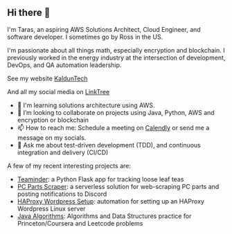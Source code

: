 ## Hi there 👋

I'm Taras, an aspiring AWS Solutions Architect, Cloud Engineer, and software developer. I sometimes go by Ross in the US.

I'm passionate about all things math, especially encryption and blockchain. I previously worked in the energy industry at the intersection of development, DevOps, and QA automation leadership.

See my website [KaldunTech](https://kalduntech.com/)

And all my social media on [LinkTree](https://linktr.ee/kaldun_tech)

- 🌱 I'm learning solutions architecture using AWS.
- 👯 I’m looking to collaborate on projects using Java, Python, AWS and encryption or blockchain
- 📫 How to reach me: Schedule a meeting on [Calendly](https://calendly.com/kaldun/meeting) or send me a message on my socials.
- 💬 Ask me about test-driven development (TDD), and continuous integration and delivery (CI/CD)

A few of my recent interesting projects are:
- [Teaminder](https://github.com/kaldun-tech/herbly-teaminder): a Python Flask app for tracking loose leaf teas
- [PC Parts Scraper](https://github.com/kaldun-tech/pc-parts-scraper): a serverless solution for web-scraping PC parts and posting notifications to Discord
- [HAProxy Wordpress Setup](https://github.com/kaldun-tech/haproxy-wordpress-setup): automation for setting up an HAProxy Wordpress Linux server
- [Java Algorithms](https://github.com/kaldun-tech?tab=repositories): Algorithms and Data Structures practice for Princeton/Coursera and Leetcode problems
<!--
**kaldun-tech/kaldun-tech** is a ✨ _special_ ✨ repository because its `README.md` (this file) appears on your GitHub profile.

Here are some ideas to get you started:

- 🔭 I’m currently working on ...
- 🌱 I’m currently learning ...
- 👯 I’m looking to collaborate on ...
- 🤔 I’m looking for help with ...
- 💬 Ask me about ...
- 📫 How to reach me: ...
- 😄 Pronouns: ...
- ⚡ Fun fact: ...
-->
